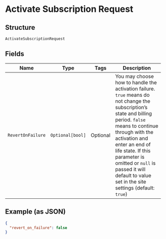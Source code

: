
# Activate Subscription Request

## Structure

`ActivateSubscriptionRequest`

## Fields

| Name | Type | Tags | Description |
|  --- | --- | --- | --- |
| `RevertOnFailure` | `Optional[bool]` | Optional | You may choose how to handle the activation failure. `true` means do not change the subscription’s state and billing period. `false`  means to continue through with the activation and enter an end of life state. If this parameter is omitted or `null` is passed it will default to value set in the  site settings (default: `true`) |

## Example (as JSON)

```json
{
  "revert_on_failure": false
}
```

